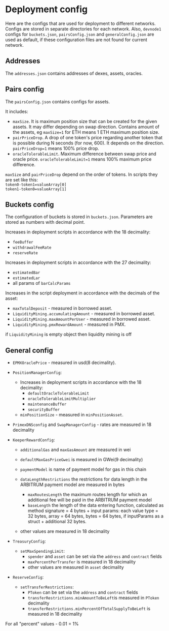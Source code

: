# Deployment config

Here are the configs that are used for deployment to different networks. Configs are stored in separate directories for each network. Also, `devnode1` configs for `buckets.json`, `pairsConfig.json` and `generalConfig.json` are used as default, if these configuration files are not found for current network.

## Addresses

The `addresses.json` contains addresses of dexes, assets, oracles.

## Pairs config

The `pairsConfig.json` contains configs for assets.

It includes:

- `maxSize`. It is maximum position size that can be created for the given assets. It may differ depending on swap direction. Contains amount of the assets, eg `maxSize=1` for ETH means 1 ETH maximum position size.
- `pairPriceDrop`. A drop of one token's price regarding another token that is possible during N seconds (for now, 600). It depends on the direction. `pairPriceDrop=1` means 100% price drop.
- `oracleTolerableLimit`. Maximum difference between swap price and oracle price. `oracleTolerableLimit=1` means 100% maximum price difference.

`maxSize` and `pairPriceDrop` depend on the order of tokens. In scripts they are set like this:  
`token0-token1=valueArray[0]`  
`token1-token0=valueArray[1]`

## Buckets config

The configuration of buckets is stored in `buckets.json`. Parameters are stored as numbers with decimal point.

Increases in deployment scripts in accordance with the 18 decimality:

- `feeBuffer`
- `withdrawalFeeRate`
- `reserveRate`

Increases in deployment scripts in accordance with the 27 decimality:

- `estimatedBar`
- `estimatedLar`
- all params of `barCalcParams`

Increases in the script deployment in accordance with the decimals of the asset:

- `maxTotalDeposit` - measured in borrowed asset.
- `LiquidityMining.accumulatingAmount` - measured in borrowed asset.
- `LiquidityMining.maxAmountPerUser` - measured in borrowed asset.
- `LiquidityMining.pmxRewardAmount` - measured in PMX.

if `LiquidityMining` is empty object then liquidity mining is off

## General config

- `EPMXOraclePrice` - measured in usd(8 decimality).
- `PositionManagerConfig`:
  - Increases in deployment scripts in accordance with the 18 decimality:
    - `defaultOracleTolerableLimit`
    - `oracleTolerableLimitMultiplier`
    - `maintenanceBuffer`
    - `securityBuffer`
  - `minPositionSize` - measured in `minPositionAsset`.
- `PrimexDNSconfig` and `SwapManagerConfig` - rates are measured in 18 decimality
- `KeeperRewardConfig`:

  - `additionalGas` and `maxGasAmount` are measured in wei
  - `defaultMaxGasPriceGwei` is measured in GWei(9 decimality)
  - `paymentModel` is name of payment model for gas in this chain
  - `dataLengthRestrictions` the restrictions for data length in the ARBITRUM payment model are measured in bytes

    - `maxRoutesLength` the maximum routes length for which an additional fee will be paid in the ARBITRUM payment model
    - `baseLength` the length of the data entering function, calculated as method signature = 4 bytes + input params: each value type = 32 bytes, array = 64 bytes, bytes = 64 bytes, if inputParams as a struct + additional 32 bytes.

  - other values are measured in 18 decimality

- `TreasuryConfig`:
  - `setMaxSpendingLimit`:
    - `spender` and `asset` can be set via the `address` and `contract` fields
    - `maxPercentPerTransfer` is measured in 18 decimality
    - other values are measured in `asset` decimality
- `ReserveConfig`:
  - `setTransferRestrictions`:
    - `PToken` can be set via the `address` and `contract` fields
    - `transferRestrictions.minAmountToBeLeft`is measured in `PToken` decimality
    - `transferRestrictions.minPercentOfTotalSupplyToBeLeft` is measured in 18 decimality

For all "percent" values - 0.01 = 1%
